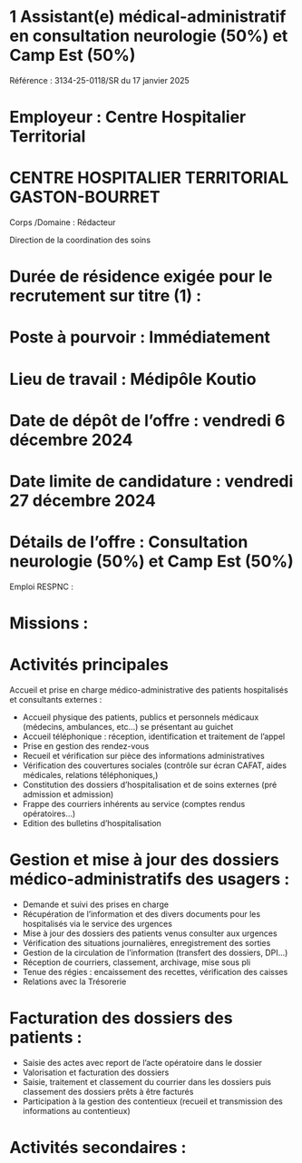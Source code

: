 # 1 Assistant(e) médical-administratif en consultation neurologie (50%) et Camp Est (50%)

Référence : 3134-25-0118/SR du 17 janvier 2025

# Employeur : Centre Hospitalier Territorial

# CENTRE HOSPITALIER TERRITORIAL GASTON-BOURRET

Corps /Domaine : Rédacteur

Direction de la coordination des soins

# Durée de résidence exigée pour le recrutement sur titre (1) :

# Poste à pourvoir : Immédiatement

# Lieu de travail : Médipôle Koutio

# Date de dépôt de l’offre : vendredi 6 décembre 2024

# Date limite de candidature : vendredi 27 décembre 2024

# Détails de l’offre : Consultation neurologie (50%) et Camp Est (50%)

Emploi RESPNC :

# Missions :

# Activités principales

Accueil et prise en charge médico-administrative des patients hospitalisés et consultants externes :

- Accueil physique des patients, publics et personnels médicaux (médecins, ambulances, etc…) se présentant au guichet
- Accueil téléphonique : réception, identification et traitement de l’appel
- Prise en gestion des rendez-vous
- Recueil et vérification sur pièce des informations administratives
- Vérification des couvertures sociales (contrôle sur écran CAFAT, aides médicales, relations téléphoniques,)
- Constitution des dossiers d’hospitalisation et de soins externes (pré admission et admission)
- Frappe des courriers inhérents au service (comptes rendus opératoires…)
- Edition des bulletins d’hospitalisation

# Gestion et mise à jour des dossiers médico-administratifs des usagers :

- Demande et suivi des prises en charge
- Récupération de l’information et des divers documents pour les hospitalisés via le service des urgences
- Mise à jour des dossiers des patients venus consulter aux urgences
- Vérification des situations journalières, enregistrement des sorties
- Gestion de la circulation de l’information (transfert des dossiers, DPI…)
- Réception de courriers, classement, archivage, mise sous pli
- Tenue des régies : encaissement des recettes, vérification des caisses
- Relations avec la Trésorerie

# Facturation des dossiers des patients :

- Saisie des actes avec report de l’acte opératoire dans le dossier
- Valorisation et facturation des dossiers
- Saisie, traitement et classement du courrier dans les dossiers puis classement des dossiers prêts à être facturés
- Participation à la gestion des contentieux (recueil et transmission des informations au contentieux)

# Activités secondaires :